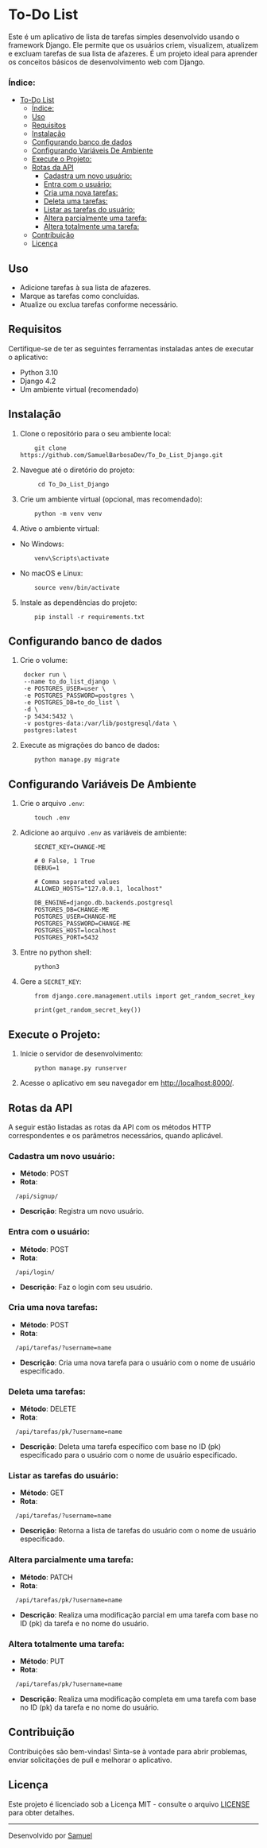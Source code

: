 # To-Do List

Este é um aplicativo de lista de tarefas simples desenvolvido usando o framework Django. Ele permite que os usuários criem, visualizem, atualizem e excluam tarefas de sua lista de afazeres. É um projeto ideal para aprender os conceitos básicos de desenvolvimento web com Django.

### Índice:
- [To-Do List](#to-do-list)
    - [Índice:](#índice)
  - [Uso](#uso)
  - [Requisitos](#requisitos)
  - [Instalação](#instalação)
  - [Configurando banco de dados](#configurando-banco-de-dados)
  - [Configurando Variáveis De Ambiente](#configurando-variáveis-de-ambiente)
  - [Execute o Projeto:](#execute-o-projeto)
  - [Rotas da API](#rotas-da-api)
    - [Cadastra um novo usuário:](#cadastra-um-novo-usuário)
    - [Entra com o usuário:](#entra-com-o-usuário)
    - [Cria uma nova tarefas:](#cria-uma-nova-tarefas)
    - [Deleta uma tarefas:](#deleta-uma-tarefas)
    - [Listar as tarefas do usuário:](#listar-as-tarefas-do-usuário)
    - [Altera parcialmente uma tarefa:](#altera-parcialmente-uma-tarefa)
    - [Altera totalmente uma tarefa:](#altera-totalmente-uma-tarefa)
  - [Contribuição](#contribuição)
  - [Licença](#licença)

## Uso

- Adicione tarefas à sua lista de afazeres.
- Marque as tarefas como concluídas.
- Atualize ou exclua tarefas conforme necessário.

## Requisitos

Certifique-se de ter as seguintes ferramentas instaladas antes de executar o aplicativo:

- Python 3.10
- Django 4.2
- Um ambiente virtual (recomendado)

## Instalação

1. Clone o repositório para o seu ambiente local:
    ```shell
        git clone https://github.com/SamuelBarbosaDev/To_Do_List_Django.git
    ```
2. Navegue até o diretório do projeto:
   ```shell
        cd To_Do_List_Django
   ```

3. Crie um ambiente virtual (opcional, mas recomendado):

    ```shell
        python -m venv venv
    ```

4. Ative o ambiente virtual:

- No Windows:

    ```shell
        venv\Scripts\activate
    ```

- No macOS e Linux:

    ```shell
        source venv/bin/activate
    ```

5. Instale as dependências do projeto:

    ```shell
        pip install -r requirements.txt
    ```

## Configurando banco de dados
1. Crie o volume:

   ```shell
    docker run \
    --name to_do_list_django \
    -e POSTGRES_USER=user \
    -e POSTGRES_PASSWORD=postgres \
    -e POSTGRES_DB=to_do_list \
    -d \
    -p 5434:5432 \
    -v postgres-data:/var/lib/postgresql/data \
    postgres:latest
   ```

2. Execute as migrações do banco de dados:

    ```shell
        python manage.py migrate
    ```

## Configurando Variáveis De Ambiente

1. Crie o arquivo `.env`:
    ```shell
        touch .env
    ```
2. Adicione ao arquivo `.env` as variáveis de ambiente:
    ```shell
        SECRET_KEY=CHANGE-ME

        # 0 False, 1 True
        DEBUG=1

        # Comma separated values
        ALLOWED_HOSTS="127.0.0.1, localhost"

        DB_ENGINE=django.db.backends.postgresql
        POSTGRES_DB=CHANGE-ME
        POSTGRES_USER=CHANGE-ME
        POSTGRES_PASSWORD=CHANGE-ME
        POSTGRES_HOST=localhost
        POSTGRES_PORT=5432
    ```

3. Entre no python shell:
    ```shell
        python3
    ```

4. Gere a `SECRET_KEY`:
    ```shell
        from django.core.management.utils import get_random_secret_key

        print(get_random_secret_key())
    ```


## Execute o Projeto:
1. Inicie o servidor de desenvolvimento:

    ```shell
        python manage.py runserver
    ```

2.  Acesse o aplicativo em seu navegador em [http://localhost:8000/](http://localhost:8000/).

## Rotas da API
A seguir estão listadas as rotas da API com os métodos HTTP correspondentes e os parâmetros necessários, quando aplicável.

### Cadastra um novo usuário:
- **Método**: POST
- **Rota**: 
```url
  /api/signup/
```
- **Descrição**: Registra um novo usuário.

### Entra com o usuário:
- **Método**: POST
- **Rota**: 
```url
  /api/login/
```
- **Descrição**: Faz o login com seu usuário.

### Cria uma nova tarefas:
- **Método**: POST
- **Rota**: 
```url
  /api/tarefas/?username=name
```
- **Descrição**: Cria uma nova tarefa para o usuário com o nome de usuário especificado.

### Deleta uma tarefas:
- **Método**: DELETE
- **Rota**: 
```url
  /api/tarefas/pk/?username=name
```
- **Descrição**: Deleta uma tarefa específico com base no ID (pk) especificado para o usuário com o nome de usuário especificado.

### Listar as tarefas do usuário:

- **Método**: GET
- **Rota**: 
```url
  /api/tarefas/?username=name
```
- **Descrição**: Retorna a lista de tarefas do usuário com o nome de usuário especificado.

### Altera parcialmente uma tarefa:

- **Método**: PATCH
- **Rota**:
```url
  /api/tarefas/pk/?username=name
```
- **Descrição**: Realiza uma modificação parcial em uma tarefa com base no ID (pk) da tarefa e no nome do usuário.

### Altera totalmente uma tarefa:

- **Método**: PUT
- **Rota**:
```url
  /api/tarefas/pk/?username=name
```
- **Descrição**: Realiza uma modificação completa em uma tarefa com base no ID (pk) da tarefa e no nome do usuário.

## Contribuição

Contribuições são bem-vindas! Sinta-se à vontade para abrir problemas, enviar solicitações de pull e melhorar o aplicativo.

## Licença

Este projeto é licenciado sob a Licença MIT - consulte o arquivo [LICENSE](LICENSE) para obter detalhes.

---

Desenvolvido por [Samuel](https://github.com/SamuelBarbosaDev)

